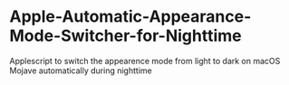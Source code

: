 # Apple-Automatic-Appearance-Mode-Switcher-for-Nighttime
Applescript to switch the appearence mode from light to dark on macOS Mojave automatically during nighttime
